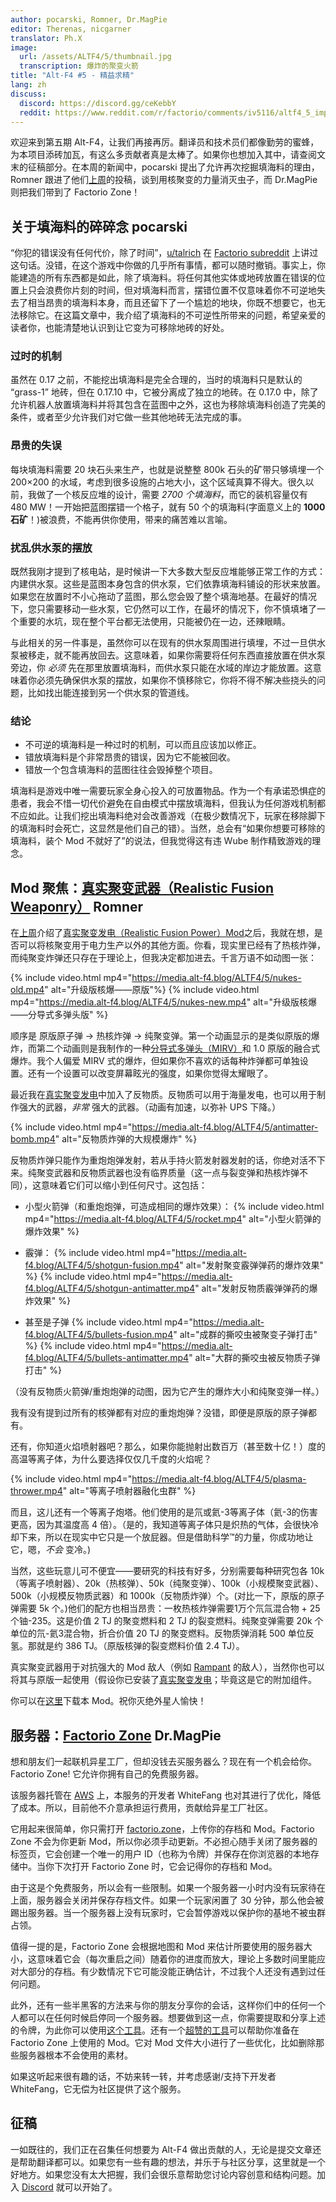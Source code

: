 ```yaml
---
author: pocarski, Romner, Dr.MagPie
editor: Therenas, nicgarner
translator: Ph.X
image:
  url: /assets/ALTF4/5/thumbnail.jpg
  transcription: 爆炸的聚变火箭
title: "Alt-F4 #5 - 精益求精"
lang: zh
discuss:
  discord: https://discord.gg/ceKebbY
  reddit: https://www.reddit.com/r/factorio/comments/iv5116/altf4_5_improving_on_perfection/
---
```


欢迎来到第五期 Alt-F4，让我们再接再厉。翻译员和技术员们都像勤劳的蜜蜂，为本项目添砖加瓦，有这么多贡献者真是太棒了。如果你也想加入其中，请查阅文末的征稿部分。在本周的新闻中，pocarski 提出了允许再次挖掘填海料的理由，Romner 跟进了他们[上周](https://alt-f4.blog/zh/ALTF4-4/#mod-%E8%81%9A%E7%84%A6%E7%9C%9F%E5%AE%9E%E8%81%9A%E5%8F%98%E5%8F%91%E7%94%B5realistic-fusion-power-romner)的投稿，谈到用核聚变的力量消灭虫子，而 Dr.MagPie 则把我们带到了 Factorio Zone！

## 关于填海料的碎碎念 <author>pocarski</author>

“你犯的错误没有任何代价，除了时间”，[u/talrich](https://www.reddit.com/user/talrich) 在 [Factorio subreddit](https://www.reddit.com/r/factorio/) 上讲过这句话。没错，在这个游戏中你做的几乎所有事情，都可以随时撤销。事实上，你能建造的所有东西都是如此，除了填海料。将任何其他实体或地砖放置在错误的位置上只会浪费你片刻的时间，但对填海料而言，摆错位置不仅意味着你不可逆地失去了相当昂贵的填海料本身，而且还留下了一个尴尬的地块，你既不想要它，也无法移除它。在这篇文章中，我介绍了填海料的不可逆性所带来的问题，希望亲爱的读者你，也能清楚地认识到让它变为可移除地砖的好处。

### 过时的机制

虽然在 0.17 之前，不能挖出填海料是完全合理的，当时的填海料只是默认的 “grass-1” 地砖，但在 0.17.10 中，它被分离成了独立的地砖。在 0.17.0 中，除了允许机器人放置填海料并将其包含在蓝图中之外，这也为移除填海料创造了完美的条件，或者至少允许我们对它做一些其他地砖无法完成的事。

### 昂贵的失误

每块填海料需要 20 块石头来生产，也就是说整整 800k 石头的矿带只够填埋一个 200×200 的水域，考虑到很多设施的占地大小，这个区域真算不得大。很久以前，我做了一个核反应堆的设计，需要 *2700 个填海料*，而它的装机容量仅有 480 MW！一开始把蓝图摆错一个格子，就有 50 个的填海料(字面意义上的 **1000 石矿**！)被浪费，不能再供你使用，带来的痛苦难以言喻。

### 扰乱供水泵的摆放

既然我刚才提到了核电站，是时候讲一下大多数大型反应堆能够正常工作的方式：内建供水泵。这些是蓝图本身包含的供水泵，它们依靠填海料铺设的形状来放置。如果您在放置时不小心拖动了蓝图，那么您会毁了整个填海地基。在最好的情况下，您只需要移动一些水泵，它仍然可以工作，在最坏的情况下，你不慎填堵了一个重要的水坑，现在整个平台都无法使用，只能被仍在一边，还辣眼睛。

与此相关的另一件事是，虽然你可以在现有的供水泵周围进行填埋，不过一旦供水泵被移走，就不能再放回去。这意味着，如果你需要将任何东西直接放置在供水泵旁边，你 *必须* 先在那里放置填海料，而供水泵只能在水域的岸边才能放置。这意味着你必须先确保供水泵的摆放，如果你不慎移除它，你将不得不解决些挠头的问题，比如找出能连接到另一个供水泵的管道线。

### 结论

- 不可逆的填海料是一种过时的机制，可以而且应该加以修正。
- 错放填海料是个非常昂贵的错误，因为它不能被回收。
- 错放一个包含填海料的蓝图往往会毁掉整个项目。

填海料是游戏中唯一需要玩家全身心投入的可放置物品。作为一个有承诺恐惧症的患者，我会不惜一切代价避免在自由模式中摆放填海料，但我认为任何游戏机制都不应如此。让我们挖出填海料绝对会改善游戏（在极少数情况下，玩家在移除脚下的填海料时会死亡，这显然是他们自己的错）。当然，总会有“如果你想要可移除的填海料，装个 Mod 不就好了”的说法，但我觉得这有违 Wube 制作精致游戏的理念。

## Mod 聚焦：[真实聚变武器（Realistic Fusion Weaponry）](https://mods.factorio.com/mod/RealisticFusionWeaponry) <author>Romner</author>

在[上周](https://alt-f4.blog/zh/ALTF4-4/#mod-%E8%81%9A%E7%84%A6%E7%9C%9F%E5%AE%9E%E8%81%9A%E5%8F%98%E5%8F%91%E7%94%B5realistic-fusion-power-romner)介绍了[真实聚变发电（Realistic Fusion Power）Mod](https://mods.factorio.com/mod/RealisticFusionPower)之后，我就在想，是否可以将核聚变用于电力生产以外的其他方面。你看，现实里已经有了热核炸弹，而纯聚变炸弹还只存在于理论上，但我决定都加进去。千言万语不如动图一张：

{% include video.html mp4="https://media.alt-f4.blog/ALTF4/5/nukes-old.mp4" alt="升级版核爆——原版"%}
{% include video.html mp4="https://media.alt-f4.blog/ALTF4/5/nukes-new.mp4" alt="升级版核爆——分导式多弹头版" %}

顺序是 原版原子弹 → 热核炸弹 → 纯聚变弹。第一个动画显示的是类似原版的爆炸，而第二个动画则是我制作的一种[分导式多弹头（MIRV）](https://mods.factorio.com/mods/Klonan/MIRV)和 1.0 原版的融合式爆炸。我个人偏爱 MIRV 式的爆炸，但如果你不喜欢的话每种炸弹都可单独设置。还有一个设置可以改变屏幕眩光的强度，如果你觉得太耀眼了。

最近我在[真实聚变发电](https://mods.factorio.com/mod/RealisticFusionPower)中加入了反物质。反物质可以用于海量发电，也可以用于制作强大的武器，*非常* 强大的武器。（动画有加速，以弥补 UPS 下降。）

{% include video.html mp4="https://media.alt-f4.blog/ALTF4/5/antimatter-bomb.mp4" alt="反物质炸弹的大规模爆炸" %}

反物质炸弹只能作为重炮炮弹发射，若从手持火箭发射器发射的话，你绝对活不下来。纯聚变武器和反物质武器也没有临界质量（这一点与裂变弹和热核炸弹不同），这意味着它们可以缩小到任何尺寸。这包括：

- 小型火箭弹（和重炮炮弹，可造成相同的爆炸效果）：
{% include video.html mp4="https://media.alt-f4.blog/ALTF4/5/rocket.mp4" alt="小型火箭弹的爆炸效果" %}

- 霰弹：
{% include video.html mp4="https://media.alt-f4.blog/ALTF4/5/shotgun-fusion.mp4" alt="发射聚变霰弹弹药的爆炸效果" %}
{% include video.html mp4="https://media.alt-f4.blog/ALTF4/5/shotgun-antimatter.mp4" alt="发射反物质霰弹弹药的爆炸效果" %}

- 甚至是子弹
{% include video.html mp4="https://media.alt-f4.blog/ALTF4/5/bullets-fusion.mp4" alt="成群的撕咬虫被聚变子弹打击" %}
{% include video.html mp4="https://media.alt-f4.blog/ALTF4/5/bullets-antimatter.mp4" alt="大群的撕咬虫被反物质子弹打击" %}

（没有反物质火箭弹/重炮炮弹的动图，因为它产生的爆炸大小和纯聚变弹一样。）

我有没有提到过所有的核弹都有对应的重炮炮弹？没错，即便是原版的原子弹都有。

还有，你知道火焰喷射器吧？那么，如果你能抛射出数百万（甚至数十亿！）度的高温等离子体，为什么要选择仅仅几千度的火焰呢？

{% include video.html mp4="https://media.alt-f4.blog/ALTF4/5/plasma-thrower.mp4" alt="等离子喷射器融化虫群" %}

而且，这儿还有一个等离子炮塔。他们使用的是氘或氦-3等离子体（氦-3的伤害更高，因为其温度高 4 倍）。（是的，我知道等离子体只是炽热的气体，会很快冷却下来，所以在现实中它只是一个放屁器。但是借助科学™的力量，你成功地让它，嗯，*不会* 变冷。)

当然，这些玩意儿可不便宜——要研究的科技有好多，分别需要每种研究包各 10k（等离子喷射器）、20k（热核弹）、50k（纯聚变弹）、100k（小规模聚变武器）、500k（小规模反物质武器）和 1000k（反物质炸弹）个。(对比一下，原版的原子弹需要 5k 个。)他们的配方也相当昂贵：一枚热核炸弹需要1万个氘氚混合物 + 25 个铀-235。这是价值 2 TJ 的聚变燃料和 2 TJ 的裂变燃料。纯聚变弹需要 20k 个单位的氘-氦3混合物，折合价值 20 TJ 的聚变燃料。反物质弹消耗 500 单位反氢。那就是约 386 TJ。（原版核弹的裂变燃料价值 2.4 TJ）。

真实聚变武器用于对抗强大的 Mod 敌人（例如 [Rampant](https://mods.factorio.com/mod/Rampant) 的敌人），当然你也可以将其与原版一起使用（假设你已安装了[真实聚变发电](https://mods.factorio.com/mod/RealisticFusionPower)；毕竟这是它的附加组件。

你可以在[这里](https://mods.factorio.com/mod/RealisticFusionWeaponry)下载本 Mod。祝你灭绝外星人愉快！

## 服务器：[Factorio Zone](https://factorio.zone) <author>Dr.MagPie</author>

想和朋友们一起联机异星工厂，但却没钱去买服务器么？现在有一个机会给你。Factorio Zone! 它允许你拥有自己的免费服务器。

该服务器托管在 [AWS](https://aws.amazon.com) 上，本服务的开发者 WhiteFang 也对其进行了优化，降低了成本。所以，目前他不介意承担运行费用，贡献给异星工厂社区。

它用起来很简单，你只需打开 [factorio.zone](https://factorio.zone)，上传你的存档和 Mod。Factorio Zone 不会为你更新 Mod，所以你必须手动更新。不必担心随手关闭了服务器的标签页，它会创建一个唯一的用户 ID（也称为令牌）并保存在你浏览器的本地存储中。当你下次打开 Factorio Zone 时，它会记得你的存档和 Mod。

由于这是个免费服务，所以会有一些限制。如果一个服务器一小时内没有玩家待在上面，服务器会关闭并保存存档文件。如果一个玩家闲置了 30 分钟，那么他会被踢出服务器。当一个服务器上没有玩家时，它会暂停游戏以保护你的基地不被虫群占领。

值得一提的是，Factorio Zone 会根据地图和 Mod 来估计所要使用的服务器大小，这意味着它会（每次重启之间）随着你的进度而放大，理论上多数时间里能应对大部分的存档。有少数情况下它可能没能正确估计，不过我个人还没有遇到过任何问题。

此外，还有一些半黑客的方法来与你的朋友分享你的会话，这样你们中的任何一个人都可以在任何时候启停同一个服务器。想要做到这一点，你需要提取和分享上述的令牌，为此你可以使用[这个工具](https://github.com/Rubydesic/factorio-zone-change-token)。还有一个[超赞的工具](https://gist.github.com/leonard84/b31b3b9fb70fb737bb250bbf893a04d2)可以帮助你准备在 Factorio Zone 上使用的 Mod。它对 Mod 文件大小进行了一些优化，比如删除那些服务器根本不会使用的素材。

如果这听起来很有趣的话，不妨来转一转，并考虑感谢/支持下开发者 WhiteFang，它无偿为社区提供了这个服务。

## 征稿

一如既往的，我们正在召集任何想要为 Alt-F4 做出贡献的人，无论是提交文章还是帮助翻译都可以。如果您有一些有趣的想法，并乐于与社区分享，这里就是一个好地方。如果您没有太大把握，我们会很乐意帮助您讨论内容创意和结构问题。加入 [Discord](https://discord.gg/nxnCFkb) 就可以开始了。
